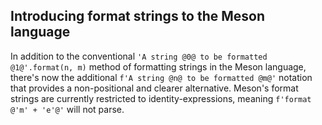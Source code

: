 ## Introducing format strings to the Meson language

In addition to the conventional `'A string @0@ to be formatted @1@'.format(n, m)`
method of formatting strings in the Meson language, there's now the additional
`f'A string @n@ to be formatted @m@'` notation that provides a non-positional
and clearer alternative. Meson's format strings are currently restricted to
identity-expressions, meaning `f'format @'m' + 'e'@'` will not parse.
